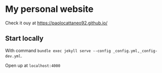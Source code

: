 # My personal website
Check it ouy at https://paolocattaneo92.github.io/

## Start locally
With command `bundle exec jekyll serve --config _config.yml,_config-dev.yml`.

Open up at `localhost:4000`